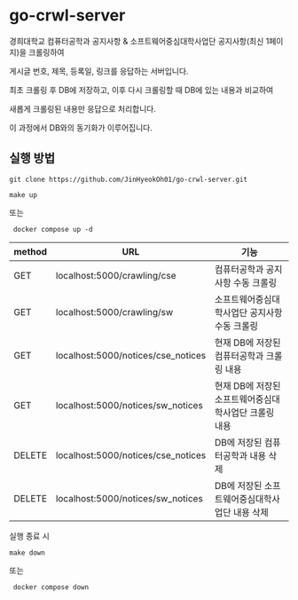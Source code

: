 # go-crwl-server

경희대학교 컴퓨터공학과 공지사항 & 소프트웨어중심대학사업단 공지사항(최신 1페이지)을 크롤링하여

게시글 번호, 제목, 등록일, 링크를 응답하는 서버입니다.

최초 크롤링 후 DB에 저장하고, 이후 다시 크롤링할 때 DB에 있는 내용과 비교하여

새롭게 크롤링된 내용만 응답으로 처리합니다.

이 과정에서 DB와의 동기화가 이루어집니다.

## 실행 방법
```
git clone https://github.com/JinHyeokOh01/go-crwl-server.git
```

```
make up
```

또는

```
 docker compose up -d
```

|method|URL|기능|
|------|---|---|
|GET|localhost:5000/crawling/cse|컴퓨터공학과 공지사항 수동 크롤링|
|GET|localhost:5000/crawling/sw|소프트웨어중심대학사업단 공지사항 수동 크롤링|
|GET|localhost:5000/notices/cse_notices|현재 DB에 저장된 컴퓨터공학과 크롤링 내용|
|GET|localhost:5000/notices/sw_notices|현재 DB에 저장된 소프트웨어중심대학사업단 크롤링 내용|
|DELETE|localhost:5000/notices/cse_notices|DB에 저장된 컴퓨터공학과 내용 삭제|
|DELETE|localhost:5000/notices/sw_notices|DB에 저장된 소프트웨어중심대학사업단 내용 삭제|

실행 종료 시

```
make down
```

또는

```
 docker compose down
```

